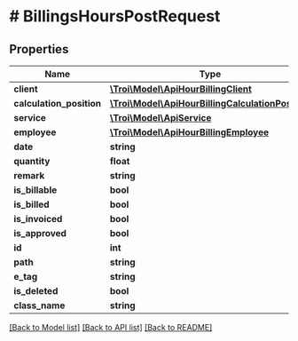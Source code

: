 # # BillingsHoursPostRequest

## Properties

Name | Type | Description | Notes
------------ | ------------- | ------------- | -------------
**client** | [**\Troi\Model\ApiHourBillingClient**](ApiHourBillingClient.md) |  |
**calculation_position** | [**\Troi\Model\ApiHourBillingCalculationPosition**](ApiHourBillingCalculationPosition.md) |  |
**service** | [**\Troi\Model\ApiService**](ApiService.md) |  | [optional]
**employee** | [**\Troi\Model\ApiHourBillingEmployee**](ApiHourBillingEmployee.md) |  |
**date** | **string** |  |
**quantity** | **float** |  |
**remark** | **string** |  | [optional]
**is_billable** | **bool** |  | [optional]
**is_billed** | **bool** |  | [optional]
**is_invoiced** | **bool** |  | [optional]
**is_approved** | **bool** |  | [optional]
**id** | **int** |  | [optional]
**path** | **string** |  | [optional]
**e_tag** | **string** |  | [optional]
**is_deleted** | **bool** |  | [optional]
**class_name** | **string** |  | [optional]

[[Back to Model list]](../../README.md#models) [[Back to API list]](../../README.md#endpoints) [[Back to README]](../../README.md)
